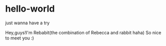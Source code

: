 # hello-world
just wanna have a try

Hey,guys!I'm Rebabit(the combination of Rebecca and rabbit haha)
So nice to meet you :)
